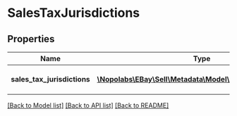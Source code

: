 # SalesTaxJurisdictions

## Properties
Name | Type | Description | Notes
------------ | ------------- | ------------- | -------------
**sales_tax_jurisdictions** | [**\Nopolabs\EBay\Sell\Metadata\Model\SalesTaxJurisdiction[]**](SalesTaxJurisdiction.md) | A list of sales tax jurisdictions. | [optional] 

[[Back to Model list]](../README.md#documentation-for-models) [[Back to API list]](../README.md#documentation-for-api-endpoints) [[Back to README]](../README.md)


